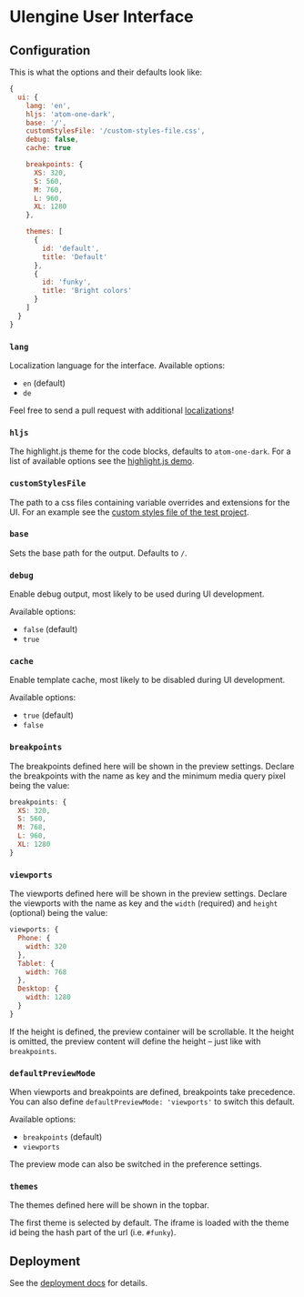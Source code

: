 # UIengine User Interface

## Configuration

This is what the options and their defaults look like:

```js
{
  ui: {
    lang: 'en',
    hljs: 'atom-one-dark',
    base: '/',
    customStylesFile: '/custom-styles-file.css',
    debug: false,
    cache: true

    breakpoints: {
      XS: 320,
      S: 560,
      M: 760,
      L: 960,
      XL: 1280
    },

    themes: [
      {
        id: 'default',
        title: 'Default'
      },
      {
        id: 'funky',
        title: 'Bright colors'
      }
    ]
  }
}
```

### `lang`

Localization language for the interface. Available options:

- `en` (default)
- `de`

Feel free to send a pull request with additional [localizations](../packages/ui/src/locales)!

### `hljs`

The highlight.js theme for the code blocks, defaults to `atom-one-dark`.
For a list of available options see the [highlight.js demo](https://highlightjs.org/static/demo/).

### `customStylesFile`

The path to a css files containing variable overrides and extensions for the UI.
For an example see the [custom styles file of the test project](../test/project/src/assets/styles/uiengine-custom-styles.css).

### `base`

Sets the base path for the output.
Defaults to `/`.

### `debug`

Enable debug output, most likely to be used during UI development.

Available options:

- `false` (default)
- `true`

### `cache`

Enable template cache, most likely to be disabled during UI development.

Available options:

- `true` (default)
- `false`

### `breakpoints`

The breakpoints defined here will be shown in the preview settings.
Declare the breakpoints with the name as key and the minimum media query pixel being the value:

```js
breakpoints: {
  XS: 320,
  S: 560,
  M: 768,
  L: 960,
  XL: 1280
}
```

### `viewports`

The viewports defined here will be shown in the preview settings.
Declare the viewports with the name as key and the `width` (required) and `height` (optional) being the value:

```js
viewports: {
  Phone: {
    width: 320
  },
  Tablet: {
    width: 768
  },
  Desktop: {
    width: 1280
  }
}
```

If the height is defined, the preview container will be scrollable.
It the height is omitted, the preview content will define the height – just like with `breakpoints`.

### `defaultPreviewMode`

When viewports and breakpoints are defined, breakpoints take precedence.
You can also define `defaultPreviewMode: 'viewports'` to switch this default.

Available options:

- `breakpoints` (default)
- `viewports`

The preview mode can also be switched in the preference settings.

### `themes`

The themes defined here will be shown in the topbar.

The first theme is selected by default.
The iframe is loaded with the theme id being the hash part of the url (i.e. `#funky`).

## Deployment

See the [deployment docs](./deployment.md) for details.
